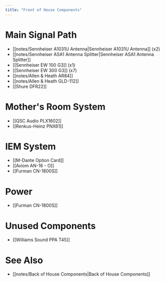 ```yaml
---
title: "Front of House Components"
---
```


# Main Signal Path
- [[notes/Sennheiser A1031U Antenna|Sennheiser A1031U Antenna]] (x2)
- [[notes/Sennheiser ASA1 Antenna Splitter|Sennheiser ASA1 Antenna Splitter]]
- [[Sennheiser EW 100 G3]] (x1)
- [[Sennheiser EW 300 G3]] (x7)
- [[notes/Allen & Heath AR84]]
- [[notes/Allen & Heath GLD-112]]
- [[Shure DFR22]]

# Mother's Room System
- [[QSC Audio PLX1602]]
- [[Renkus-Heinz PNX61]]

# IEM System
- [[M-Dante Option Card]]
- [[Aviom AN-16 - O]]
- [[Furman CN-1800S]]

# Power
- [[Furman CN-1800S]]

# Unused Components
- [[Williams Sound PPA T45]]

# See Also
- [[notes/Back of House Components|Back of House Components]]
